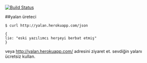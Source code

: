 [![Build Status](https://travis-ci.org/hasantayyar/yalan.png?branch=master)](https://travis-ci.org/hasantayyar/yalan)


##yalan üreteci

```
$ curl http://yalan.herokuapp.com/json

{
lie: "eski yazılımcı herşeyi berbat etmiş"
}
```

veya http://yalan.herokuapp.com/ adresini ziyaret et. sevdiğin yalanı ücretsiz kullan. 
